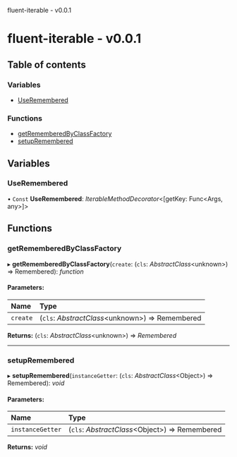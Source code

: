 fluent-iterable - v0.0.1

# fluent-iterable - v0.0.1

## Table of contents

### Variables

- [UseRemembered](README.md#useremembered)

### Functions

- [getRememberedByClassFactory](README.md#getrememberedbyclassfactory)
- [setupRemembered](README.md#setupremembered)

## Variables

### UseRemembered

• `Const` **UseRemembered**: *IterableMethodDecorator*<[getKey: Func<Args, any\>]\>

## Functions

### getRememberedByClassFactory

▸ **getRememberedByClassFactory**(`create`: (`cls`: *AbstractClass*<unknown\>) => Remembered): *function*

#### Parameters:

Name | Type |
:------ | :------ |
`create` | (`cls`: *AbstractClass*<unknown\>) => Remembered |

**Returns:** (`cls`: *AbstractClass*<unknown\>) => *Remembered*

___

### setupRemembered

▸ **setupRemembered**(`instanceGetter`: (`cls`: *AbstractClass*<Object\>) => Remembered): *void*

#### Parameters:

Name | Type |
:------ | :------ |
`instanceGetter` | (`cls`: *AbstractClass*<Object\>) => Remembered |

**Returns:** *void*
